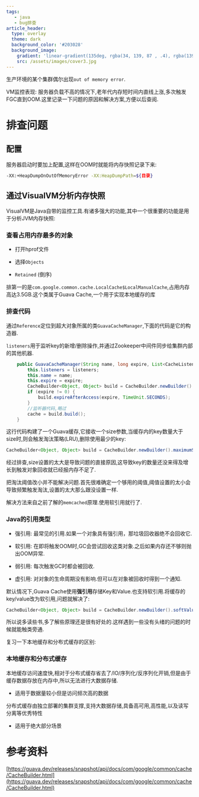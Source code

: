 ```yaml
---
tags: 
   - java
   - bug排查
article_header:
  type: overlay
  theme: dark
  background_color: '#203028'
  background_image:
    gradient: 'linear-gradient(135deg, rgba(34, 139, 87 , .4), rgba(139, 34, 139, .4))'
    src: /assets/images/cover3.jpg
---
```



生产环境的某个集群偶尔出现`out of memory error`.

VM监控表现: 服务器负载不高的情况下,老年代内存短时间内直线上涨,多次触发FGC直到OOM.这里记录一下问题的原因和解决方案,方便以后查阅.


<!--more-->


# 排查问题

## 配置

服务器启动时要加上配置,这样在OOM时就能将内存快照记录下来:

```bash
-XX:+HeapDumpOnOutOfMemoryError -XX:HeapDumpPath=${目录}
```

## 通过VisualVM分析内存快照

VisualVM是Java自带的监控工具.有诸多强大的功能,其中一个很重要的功能是用于分析JVM内存快照:

### 查看占用内存最多的对象

* 打开hprof文件 

* 选择`Objects` 

*  `Retained` (倒序)

排第一的是`com.google.common.cache.LocalCache$LocalManualCache`,占用内存高达3.5GB.这个类属于Guava Cache,一个用于实现本地缓存的库

### 排查代码

通过`Reference`定位到超大对象所属的类`GuavaCacheManager`,下面的代码是它的构造器.

`listeners`用于监听key的新增/删除操作,并通过Zookeeper中间件同步给集群内部的其他机器.

```java
	public GuavaCacheManager(String name, long expire, List<CacheListener> listeners) {
		this.listeners = listeners;
		this.name = name;
		this.expire = expire;
		CacheBuilder<Object, Object> build = CacheBuilder.newBuilder().maximumSize(maxSize);
		if (expire != 0) {
			build.expireAfterAccess(expire, TimeUnit.SECONDS);
		}
		//监听器代码,略过
		cache = build.build();
	}
```

这行代码构建了一个Guava缓存,它接收一个size参数,当缓存内的key数量大于size时,则会触发淘汰策略(LRU),删除使用最少的key:

```java
CacheBuilder<Object, Object> build = CacheBuilder.newBuilder().maximumSize(maxSize);
```

经过排查,size设置的太大是导致问题的直接原因,这导致key的数量还没来得及增长到触发对象回收就已经报内存不足了.

把淘汰阈值改小并不能解决问题.首先很难确定一个够用的阈值,阈值设置的太小会导致频繁触发淘汰,设置的太大那么跟没设置一样.

解决方法来自之前了解的`memcached`原理.使用软引用就行了.

### Java的引用类型

- 强引用: 最常见的引用.如果一个对象具有强引用，那垃圾回收器绝不会回收它.

- 软引用: 在即将触发OOM时,GC会尝试回收这类对象.之后如果内存还不够则抛出OOM异常.

- 弱引用: 每次触发GC时都会被回收.

- 虚引用: 对对象的生命周期没有影响.但可以在对象被回收时得到一个通知.


默认情况下,Guava Cache使用**强引用**存储Key和Value.也支持软引用.将缓存的key/value改为软引用,问题就解决了:

```java
CacheBuilder<Object, Object> build = CacheBuilder.newBuilder().softValues().softValues().maximumSize(maxSize);
```

所以说多读些书,多了解些原理还是很有好处的.这样遇到一些没有头绪的问题的时候就能触类旁通.


复习一下本地缓存和分布式缓存的区别:

### 本地缓存和分布式缓存

本地缓存访问速度快,相对于分布式缓存省去了/IO/序列化/反序列化开销,但是由于缓存数据存放在内存中,所以无法进行大数据存储. 

* 适用于数据量较小但是访问频次高的数据

分布式缓存由独立部署的集群支撑,支持大数据存储,具备高可用,高性能,以及读写分离等优秀特性

* 适用于绝大部分场景

# 参考资料

[https://guava.dev/releases/snapshot/api/docs/com/google/common/cache/CacheBuilder.html](https://guava.dev/releases/snapshot/api/docs/com/google/common/cache/CacheBuilder.html)